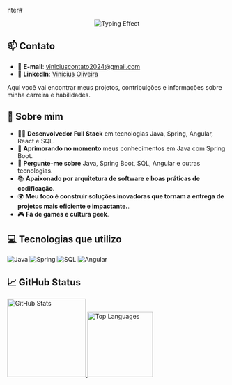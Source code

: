 nter# <div align="center">
  <img src="https://readme-typing-svg.herokuapp.com?font=Fira+Code&size=30&duration=2000&pause=500&color=E94D5F&center=true&vCenter=true&width=435&lines=Olá,+sou+o+Vinícius+%F0%9F%91%8B" alt="Typing Effect">
</div>

## 📫 Contato

- 📧 **E-mail**: [viniciuscontato2024@gmail.com](mailto:viniciuscontato2024@gmail.com)
- 💼 **LinkedIn**: [Vinícius Oliveira](https://www.linkedin.com/in/vinícius-oliveira-ads)

Aqui você vai encontrar meus projetos, contribuições e informações sobre minha carreira e habilidades.

## 🚀 Sobre mim

- 👨‍💻 **Desenvolvedor Full Stack** em tecnologias Java, Spring, Angular, React e SQL.
- 🌱 **Aprimorando no momento** meus conhecimentos em Java com Spring Boot.
- 💬 **Pergunte-me sobre** Java, Spring Boot, SQL, Angular e outras tecnologias.
- 📚 **Apaixonado por arquitetura de software e boas práticas de codificação**.
- 🌍 **Meu foco é construir soluções inovadoras que tornam a entrega de projetos mais eficiente e impactante.**.
- 🎮 **Fã de games e cultura geek**.

## 💻 Tecnologias que utilizo

![Java](https://img.shields.io/badge/Java-ED8B00?style=for-the-badge&logo=openjdk&logoColor=white)
![Spring](https://img.shields.io/badge/Spring-6DB33F?style=for-the-badge&logo=spring&logoColor=white)
![SQL](https://img.shields.io/badge/MySQL-00000F?style=for-the-badge&logo=mysql&logoColor=white)
![Angular](https://img.shields.io/badge/Angular-DD0031?style=for-the-badge&logo=angular&logoColor=white)

## 📈 GitHub Status

<div align="left">
  <a href="https://github.com/ViniciusHubb">
    <img height="180em" src="https://github-readme-stats.vercel.app/api?username=ViniciusHubb&theme=radical&bg_color=000&border_color=30A3DC&show_icons=true&icon_color=30A3DC&title_color=E94D5F&text_color=FFF&locale=pt-br&hide=stars,prs,issues&show=prs_merged" alt="GitHub Stats"/>
    <img height="150em" src="https://github-readme-stats.vercel.app/api/top-langs/?username=ViniciusHubb&layout=compact&langs_count=16&theme=radical&bg_color=000&border_color=30A3DC&show_icons=true&icon_color=30A3DC&title_color=E94D5F&text_color=FFF&locale=pt-br" alt="Top Languages"/>
  </a>
</div>
